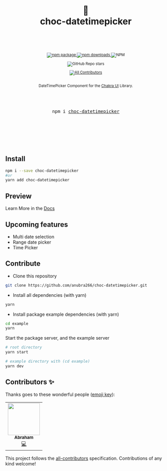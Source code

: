 <div align="center">

  <h1>
    <br/>
    📅
    <br />
    choc-datetimepicker
    <br />
    <br />
  </h1>
  <sup>
    <br />
    <br />
    <a href="https://www.npmjs.com/package/choc-datetimepicker?style=for-the-badge">
       <img src="https://img.shields.io/npm/v/choc-datetimepicker.svg?style=for-the-badge" alt="npm package" />
    </a>
    <a href="https://www.npmjs.com/package/choc-datetimepicker?style=for-the-badge">
      <img src="https://img.shields.io/npm/dw/choc-datetimepicker.svg?style=for-the-badge" alt="npm  downloads" />
    </a>
<a>
    <img alt="NPM" src="https://img.shields.io/npm/l/choc-datetimepicker?style=for-the-badge">
</a>

<a><img alt="GitHub Repo stars" src="https://img.shields.io/github/stars/anubra266/choc-datetimepicker?logo=github&style=for-the-badge">

<!-- ALL-CONTRIBUTORS-BADGE:START - Do not remove or modify this section -->

[![All Contributors](https://img.shields.io/badge/all_contributors-1-orange.svg?style=flat-square)](#contributors-)

<!-- ALL-CONTRIBUTORS-BADGE:END -->

</a>
    <br />
    DateTimePicker Component for the <a href="https://chakra-ui.com">Chakra UI</a> Library.</em>
    
  </sup>
  <br />
  <br />
  <br />
  <br />
  <pre>npm i <a href="https://www.npmjs.com/package/choc-datetimepicker">choc-datetimepicker</a></pre>
  <br />
  <br />
  <br />
  <br />
  <br />
</div>

## Install

```bash
npm i --save choc-datetimepicker
#or
yarn add choc-datetimepicker
```

## Preview

Learn More in the [Docs]()

## Upcoming features
- Multi date selection
- Range date picker
- Time Picker
## Contribute

- Clone this repository

```sh
git clone https://github.com/anubra266/choc-datetimepicker.git
```

- Install all dependencies (with yarn)

```sh
yarn
```

- Install package example dependencies (with yarn)

```sh
cd example
yarn
```

Start the package server, and the example server

```sh
# root directory
yarn start

# example directory with (cd example)
yarn dev
```

## Contributors ✨

Thanks goes to these wonderful people ([emoji key](https://allcontributors.org/docs/en/emoji-key)):

<!-- ALL-CONTRIBUTORS-LIST:START - Do not remove or modify this section -->
<!-- prettier-ignore-start -->
<!-- markdownlint-disable -->
<table>
  <tr>
    <td align="center"><a href="https://anubra266.tk"><img src="https://avatars.githubusercontent.com/u/30869823?v=4?s=100" width="100px;" alt=""/><br /><sub><b>Abraham</b></sub></a><br /><a href="https://github.com/anubra266/choc-datepicker/commits?author=anubra266" title="Code">💻</a></td>
  </tr>
</table>

<!-- markdownlint-restore -->
<!-- prettier-ignore-end -->

<!-- ALL-CONTRIBUTORS-LIST:END -->

This project follows the [all-contributors](https://github.com/all-contributors/all-contributors) specification. Contributions of any kind welcome!
